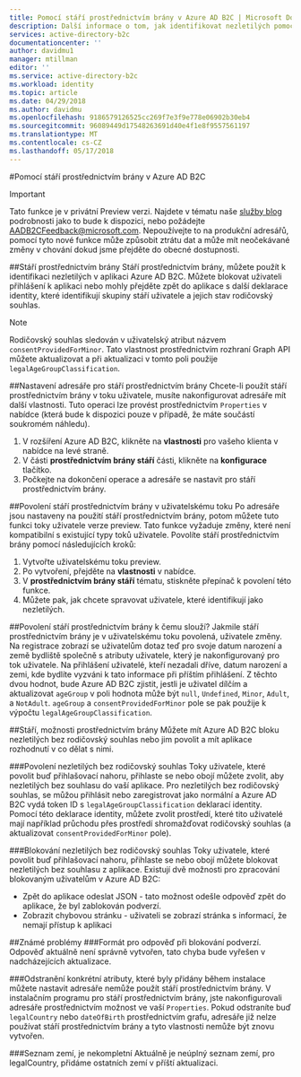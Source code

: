 ```yaml
---
title: Pomocí stáří prostřednictvím brány v Azure AD B2C | Microsoft Docs
description: Další informace o tom, jak identifikovat nezletilých pomocí vaší aplikace.
services: active-directory-b2c
documentationcenter: ''
author: davidmu1
manager: mtillman
editor: ''
ms.service: active-directory-b2c
ms.workload: identity
ms.topic: article
ms.date: 04/29/2018
ms.author: davidmu
ms.openlocfilehash: 9186579126525cc269f7e3f9e778e06902b30eb4
ms.sourcegitcommit: 96089449d17548263691d40e4f1e8f9557561197
ms.translationtype: MT
ms.contentlocale: cs-CZ
ms.lasthandoff: 05/17/2018
---
```

#<a name="using-age-gating-in-azure-ad-b2c"></a>Pomocí stáří prostřednictvím brány v Azure AD B2C

>[!IMPORTANT]
>Tato funkce je v privátní Preview verzi.  Najdete v tématu naše [služby blog](https://blogs.msdn.microsoft.com/azureadb2c/) podrobnosti jako to bude k dispozici, nebo požádejte AADB2CFeedback@microsoft.com.  Nepoužívejte to na produkční adresářů, pomocí tyto nové funkce může způsobit ztrátu dat a může mít neočekávané změny v chování dokud jsme přejděte do obecné dostupnosti.  
>

##<a name="age-gating"></a>Stáří prostřednictvím brány
Stáří prostřednictvím brány, můžete použít k identifikaci nezletilých v aplikaci Azure AD B2C.  Můžete blokovat uživateli přihlášení k aplikaci nebo mohly přejděte zpět do aplikace s další deklarace identity, které identifikují skupiny stáří uživatele a jejich stav rodičovský souhlas.  

>[!NOTE]
>Rodičovský souhlas sledován v uživatelský atribut názvem `consentProvidedForMinor`.  Tato vlastnost prostřednictvím rozhraní Graph API můžete aktualizovat a při aktualizaci v tomto poli použije `legalAgeGroupClassification`.
>

##<a name="setting-up-your-directory-for-age-gating"></a>Nastavení adresáře pro stáří prostřednictvím brány
Chcete-li použít stáří prostřednictvím brány v toku uživatele, musíte nakonfigurovat adresáře mít další vlastnosti. Tuto operaci lze provést prostřednictvím `Properties` v nabídce (která bude k dispozici pouze v případě, že máte součástí soukromém náhledu).  
1. V rozšíření Azure AD B2C, klikněte na **vlastnosti** pro vašeho klienta v nabídce na levé straně.
2. V části **prostřednictvím brány stáří** části, klikněte na **konfigurace** tlačítko.
3. Počkejte na dokončení operace a adresáře se nastavit pro stáří prostřednictvím brány.

##<a name="enabling-age-gating-in-your-user-flow"></a>Povolení stáří prostřednictvím brány v uživatelskému toku
Po adresáře jsou nastaveny na použití stáří prostřednictvím brány, potom můžete tuto funkci toky uživatele verze preview.  Tato funkce vyžaduje změny, které není kompatibilní s existující typy toků uživatele.  Povolíte stáří prostřednictvím brány pomocí následujících kroků:
1. Vytvořte uživatelskému toku preview.
2. Po vytvoření, přejděte na **vlastnosti** v nabídce.
3. V **prostřednictvím brány stáří** tématu, stiskněte přepínač k povolení této funkce.
4. Můžete pak, jak chcete spravovat uživatele, které identifikují jako nezletilých.

##<a name="what-does-enabling-age-gating-do"></a>Povolení stáří prostřednictvím brány k čemu slouží?
Jakmile stáří prostřednictvím brány je v uživatelskému toku povolená, uživatele změny.  Na registrace zobrazí se uživatelům dotaz teď pro svoje datum narození a země bydliště společně s atributy uživatele, který je nakonfigurovaný pro tok uživatele.  Na přihlášení uživatelé, kteří nezadali dříve, datum narození a zemi, kde bydlíte vyzváni k tato informace při příštím přihlášení.  Z těchto dvou hodnot, bude Azure AD B2C zjistit, jestli je uživatel dílčím a aktualizovat `ageGroup` v poli hodnota může být `null`, `Undefined`, `Minor`, `Adult`, a `NotAdult`.  `ageGroup` a `consentProvidedForMinor` pole se pak použije k výpočtu `legalAgeGroupClassification`. 

##<a name="age-gating-options"></a>Stáří, možnosti prostřednictvím brány
Můžete mít Azure AD B2C bloku nezletilých bez rodičovský souhlas nebo jim povolit a mít aplikace rozhodnutí v co dělat s nimi.  

###<a name="allowing-minors-without-parental-consent"></a>Povolení nezletilých bez rodičovský souhlas
Toky uživatele, které povolit buď přihlašovací nahoru, přihlaste se nebo obojí můžete zvolit, aby nezletilých bez souhlasu do vaší aplikace.  Pro nezletilých bez rodičovský souhlas, se můžou přihlásit nebo zaregistrovat jako normální a Azure AD B2C vydá token ID s `legalAgeGroupClassification` deklarací identity.  Pomocí této deklarace identity, můžete zvolit prostředí, které tito uživatelé mají například průchodu přes prostředí shromažďovat rodičovský souhlas (a aktualizovat `consentProvidedForMinor` pole).

###<a name="blocking-minors-without-parental-consent"></a>Blokování nezletilých bez rodičovský souhlas
Toky uživatele, které povolit buď přihlašovací nahoru, přihlaste se nebo obojí můžete blokovat nezletilých bez souhlasu z aplikace.  Existují dvě možnosti pro zpracování blokovaným uživatelům v Azure AD B2C:
* Zpět do aplikace odeslat JSON - tato možnost odešle odpověď zpět do aplikace, že byl zablokován podverzí.
* Zobrazit chybovou stránku - uživateli se zobrazí stránka s informací, že nemají přístup k aplikaci

##<a name="known-issues"></a>Známé problémy
###<a name="format-for-the-response-when-a-minor-is-blocked"></a>Formát pro odpověď při blokování podverzí.
Odpověď aktuálně není správně vytvořen, tato chyba bude vyřešen v nadcházejících aktualizace.

###<a name="deleting-specific-attributes-that-were-added-during-setup-can-make-your-directory-unable-to-use-age-gating"></a>Odstranění konkrétní atributy, které byly přidány během instalace můžete nastavit adresáře nemůže použít stáří prostřednictvím brány.
V instalačním programu pro stáří prostřednictvím brány, jste nakonfigurovali adresáře prostřednictvím možnost ve vaší `Properties`.  Pokud odstraníte buď `legalCountry` nebo `dateOfBirth` prostřednictvím grafu, adresáře již nelze používat stáří prostřednictvím brány a tyto vlastnosti nemůže být znovu vytvořen.

###<a name="list-of-countries-is-incomplete"></a>Seznam zemí, je nekompletní
Aktuálně je neúplný seznam zemí, pro legalCountry, přidáme ostatních zemí v příští aktualizaci.